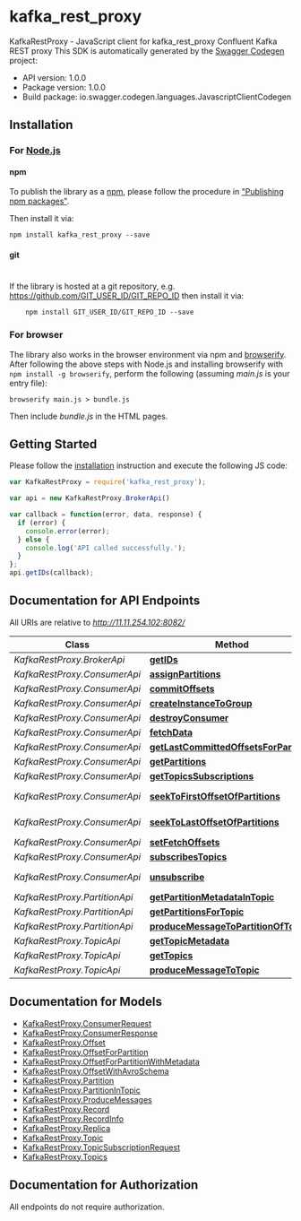 # kafka_rest_proxy

KafkaRestProxy - JavaScript client for kafka_rest_proxy
Confluent Kafka REST proxy
This SDK is automatically generated by the [Swagger Codegen](https://github.com/swagger-api/swagger-codegen) project:

- API version: 1.0.0
- Package version: 1.0.0
- Build package: io.swagger.codegen.languages.JavascriptClientCodegen

## Installation

### For [Node.js](https://nodejs.org/)

#### npm

To publish the library as a [npm](https://www.npmjs.com/),
please follow the procedure in ["Publishing npm packages"](https://docs.npmjs.com/getting-started/publishing-npm-packages).

Then install it via:

```shell
npm install kafka_rest_proxy --save
```

#### git
#
If the library is hosted at a git repository, e.g.
https://github.com/GIT_USER_ID/GIT_REPO_ID
then install it via:

```shell
    npm install GIT_USER_ID/GIT_REPO_ID --save
```

### For browser

The library also works in the browser environment via npm and [browserify](http://browserify.org/). After following
the above steps with Node.js and installing browserify with `npm install -g browserify`,
perform the following (assuming *main.js* is your entry file):

```shell
browserify main.js > bundle.js
```

Then include *bundle.js* in the HTML pages.

## Getting Started

Please follow the [installation](#installation) instruction and execute the following JS code:

```javascript
var KafkaRestProxy = require('kafka_rest_proxy');

var api = new KafkaRestProxy.BrokerApi()

var callback = function(error, data, response) {
  if (error) {
    console.error(error);
  } else {
    console.log('API called successfully.');
  }
};
api.getIDs(callback);

```

## Documentation for API Endpoints

All URIs are relative to *http://11.11.254.102:8082/*

Class | Method | HTTP request | Description
------------ | ------------- | ------------- | -------------
*KafkaRestProxy.BrokerApi* | [**getIDs**](docs/BrokerApi.md#getIDs) | **GET** /brokers | 
*KafkaRestProxy.ConsumerApi* | [**assignPartitions**](docs/ConsumerApi.md#assignPartitions) | **POST** /consumers/{group_name}/instances/{instance}/assignments | 
*KafkaRestProxy.ConsumerApi* | [**commitOffsets**](docs/ConsumerApi.md#commitOffsets) | **POST** /consumers/{group_name}/instances/{instance}/offsets | 
*KafkaRestProxy.ConsumerApi* | [**createInstanceToGroup**](docs/ConsumerApi.md#createInstanceToGroup) | **POST** /consumers/{group_name} | 
*KafkaRestProxy.ConsumerApi* | [**destroyConsumer**](docs/ConsumerApi.md#destroyConsumer) | **DELETE** /consumers/{group_name}/instances/{instance} | 
*KafkaRestProxy.ConsumerApi* | [**fetchData**](docs/ConsumerApi.md#fetchData) | **GET** /consumers/{group_name}/instances/{instance}/records | 
*KafkaRestProxy.ConsumerApi* | [**getLastCommittedOffsetsForPartition**](docs/ConsumerApi.md#getLastCommittedOffsetsForPartition) | **GET** /consumers/{group_name}/instances/{instance}/offsets | 
*KafkaRestProxy.ConsumerApi* | [**getPartitions**](docs/ConsumerApi.md#getPartitions) | **GET** /consumers/{group_name}/instances/{instance}/assignments | 
*KafkaRestProxy.ConsumerApi* | [**getTopicsSubscriptions**](docs/ConsumerApi.md#getTopicsSubscriptions) | **GET** /consumers/{group_name}/instances/{instance}/subscription | 
*KafkaRestProxy.ConsumerApi* | [**seekToFirstOffsetOfPartitions**](docs/ConsumerApi.md#seekToFirstOffsetOfPartitions) | **POST** /consumers/{group_name}/instances/{instance}/positions/beginning | 
*KafkaRestProxy.ConsumerApi* | [**seekToLastOffsetOfPartitions**](docs/ConsumerApi.md#seekToLastOffsetOfPartitions) | **POST** /consumers/{group_name}/instances/{instance}/positions/end | 
*KafkaRestProxy.ConsumerApi* | [**setFetchOffsets**](docs/ConsumerApi.md#setFetchOffsets) | **POST** /consumers/{group_name}/instances/{instance}/positions | 
*KafkaRestProxy.ConsumerApi* | [**subscribesTopics**](docs/ConsumerApi.md#subscribesTopics) | **POST** /consumers/{group_name}/instances/{instance}/subscription | 
*KafkaRestProxy.ConsumerApi* | [**unsubscribe**](docs/ConsumerApi.md#unsubscribe) | **DELETE** /consumers/{group_name}/instances/{instance}/subscription | 
*KafkaRestProxy.PartitionApi* | [**getPartitionMetadataInTopic**](docs/PartitionApi.md#getPartitionMetadataInTopic) | **GET** /topics/{topic_name}/partitions/{partition_id} | 
*KafkaRestProxy.PartitionApi* | [**getPartitionsForTopic**](docs/PartitionApi.md#getPartitionsForTopic) | **GET** /topics/{topic_name}/partitions | 
*KafkaRestProxy.PartitionApi* | [**produceMessageToPartitionOfTopic**](docs/PartitionApi.md#produceMessageToPartitionOfTopic) | **POST** /topics/{topic_name}/partitions/{partition_id} | 
*KafkaRestProxy.TopicApi* | [**getTopicMetadata**](docs/TopicApi.md#getTopicMetadata) | **GET** /topics/{topic_name} | 
*KafkaRestProxy.TopicApi* | [**getTopics**](docs/TopicApi.md#getTopics) | **GET** /topics | 
*KafkaRestProxy.TopicApi* | [**produceMessageToTopic**](docs/TopicApi.md#produceMessageToTopic) | **POST** /topics/{topic_name} | 


## Documentation for Models

 - [KafkaRestProxy.ConsumerRequest](docs/ConsumerRequest.md)
 - [KafkaRestProxy.ConsumerResponse](docs/ConsumerResponse.md)
 - [KafkaRestProxy.Offset](docs/Offset.md)
 - [KafkaRestProxy.OffsetForPartition](docs/OffsetForPartition.md)
 - [KafkaRestProxy.OffsetForPartitionWithMetadata](docs/OffsetForPartitionWithMetadata.md)
 - [KafkaRestProxy.OffsetWithAvroSchema](docs/OffsetWithAvroSchema.md)
 - [KafkaRestProxy.Partition](docs/Partition.md)
 - [KafkaRestProxy.PartitionInTopic](docs/PartitionInTopic.md)
 - [KafkaRestProxy.ProduceMessages](docs/ProduceMessages.md)
 - [KafkaRestProxy.Record](docs/Record.md)
 - [KafkaRestProxy.RecordInfo](docs/RecordInfo.md)
 - [KafkaRestProxy.Replica](docs/Replica.md)
 - [KafkaRestProxy.Topic](docs/Topic.md)
 - [KafkaRestProxy.TopicSubscriptionRequest](docs/TopicSubscriptionRequest.md)
 - [KafkaRestProxy.Topics](docs/Topics.md)


## Documentation for Authorization

 All endpoints do not require authorization.

